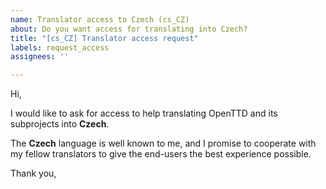 ```yaml
---
name: Translator access to Czech (cs_CZ)
about: Do you want access for translating into Czech?
title: "[cs_CZ] Translator access request"
labels: request_access
assignees: ''

---
```


<!-- translator: cs_CZ -->
<!-- Please do not edit the header of this template. -->

Hi,

I would like to ask for access to help translating OpenTTD and its subprojects into **Czech**.

The **Czech** language is well known to me, and I promise to cooperate with my fellow translators to give the end-users the best experience possible.

<!-- Please do not edit the above message. Do feel free to add a personal note after this line. -->

Thank you,
